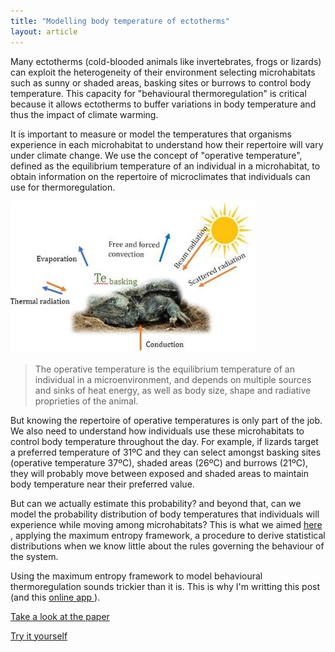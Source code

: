 ```yaml
---
title: "Modelling body temperature of ectotherms"
layout: article
---
```


Many ectotherms (cold-blooded animals like invertebrates, frogs or lizards) can exploit the heterogeneity of their environment 
selecting microhabitats such as sunny or shaded areas, basking sites or burrows to control body temperature. This capacity for "behavioural thermoregulation" is critical because it allows ectotherms to buffer variations in body temperature and thus the impact of climate warming.

It is important to measure or model the temperatures that organisms experience in each microhabitat to understand how their repertoire will vary under climate change. We use the concept of "operative temperature", defined as the equilibrium temperature of an individual in a microhabitat, to obtain information on the repertoire of microclimates that individuals can use for thermoregulation. 

<img src="/images/posts/bodytemp.jpg">

>The operative temperature is the equilibrium temperature of an individual in a microenvironment, and depends on multiple sources and sinks of heat energy, as well as body size, shape and radiative proprieties of the animal.


But knowing the repertoire of operative temperatures is only part of the job. We also need to understand how individuals use these microhabitats to control body temperature throughout the day. For example, if lizards target a preferred temperature of 31ºC and they can select amongst basking sites (operative temperature 37ºC), shaded areas (26ºC) and burrows (21ºC), they will probably move between exposed and shaded areas to maintain body temperature near their preferred value. 

But can we actually estimate this probability? and beyond that, can we model the probability distribution of body temperatures that individuals will experience while moving among microhabitats? This is what we aimed <a href = "https://www.amnat.org/an/newpapers/MayRubalcaba.html" target="_blank"> here </a>, applying the maximum entropy framework, a procedure to derive statistical distributions when we know little about the rules governing the behaviour of the system. 

Using the maximum entropy framework to model behavioural thermoregulation sounds trickier than it is. This is why I'm writting this post (and this <a href = "https://jrubalcaba.shinyapps.io/jrubalcabagithub/" target="_blank"> online app </a>).




<p><a href = "https://www.amnat.org/an/newpapers/MayRubalcaba.html" target="_blank"> Take a look at the paper </a></p>
<p><a href = "https://jrubalcaba.shinyapps.io/jrubalcabagithub/" target="_blank"> Try it yourself </a></p>
